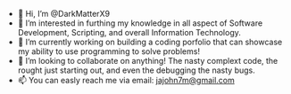 - 👋 Hi, I’m @DarkMatterX9
- 👀 I’m interested in furthing my knowledge in all aspect of Software Development, Scripting, and overall Information Technology.
- 🌱 I’m currently working on building a coding porfolio that can showcase my ability to use programming to solve problems!
- 💞️ I’m looking to collaborate on anything! The nasty complext code, the rought just starting out, and even the debugging the nasty bugs.
- 📫 You can easly reach me via email: jajohn7m@gmail.com
